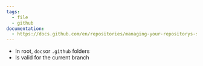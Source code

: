 ```yaml
---
tags:
  - file
  - github
documentation:
  - https://docs.github.com/en/repositories/managing-your-repositorys-settings-and-features/customizing-your-repository/about-code-owners
---
```

- In root, `docs`or `.github` folders
- Is valid for the current branch